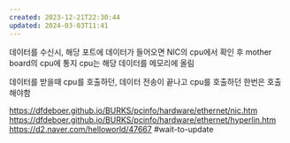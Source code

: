 ```yaml
---
created: 2023-12-21T22:30:44
updated: 2024-03-03T11:41
---
```

데이터를 수신시, 해당 포트에 데이터가 들어오면 NIC의 cpu에서 확인 후 mother board의 cpu에 통지
cpu는 해당 데이터를 메모리에 올림



데이터를 받을때 cpu를 호출하던, 데이터 전송이 끝나고 cpu를 호출하던 한번은 호출해야함



https://dfdeboer.github.io/BURKS/pcinfo/hardware/ethernet/nic.htm
https://dfdeboer.github.io/BURKS/pcinfo/hardware/ethernet/hyperlin.htm
https://d2.naver.com/helloworld/47667
#wait-to-update 